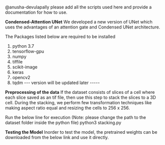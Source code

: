 @anusha-devulapally please add all the scripts used here and provide a documentation for how to use. 

**Condensed-Attention UNet** 
We developed a new version of UNet which uses the advantages of an attention gate and Condensed UNet architecture.

The Packages listed below are required to be installed
1. python 3.7
2. tensorflow-gpu
3. numpy
4. tiffile
5. scikit-image
6. keras
7. opencv2
8. tqdm
--- version will be updated later -----

**Preprocessing of the data**
If the dataset consists of slices of a cell where each slice saved as an tif file, then use this step to stack the slices to a 3D cell. During the stacking, we perform few transformation techniques like making aspect ratio equal and resizing the cells to 256 x 256.

Run the below line for execution (Note: please change the path to the dataset folder inside the python file)
python3 stacking.py

**Testing the Model**
Inorder to test the model, the pretrained weights can be downloaded from the below link and use it directly.
